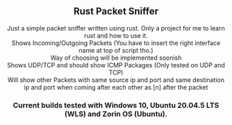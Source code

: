 <h2 align="center">Rust Packet Sniffer</h2>

<p align="center">
Just a simple packet sniffer written using rust. Only a project for me to learn rust and how to use it.<br>
Shows Incoming/Outgoing Packets (You have to insert the right interface name at top of script tho.)<br>
Way of choosing will be implemented soonish<br>
Shows UDP/TCP and should show ICMP Packages (Only tested on UDP and TCP)<br>
Will show other Packets with same source ip and port and same destination ip and port when coming after each other as [n] after the packet<br>
</p>

<h3 align="center">Current builds tested with Windows 10, Ubuntu 20.04.5 LTS (WLS) and Zorin OS (Ubuntu).</h3>
